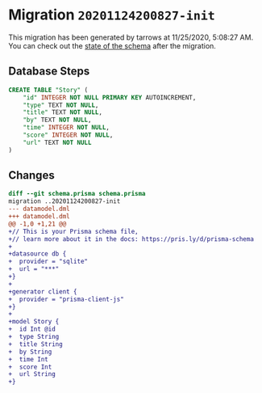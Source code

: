 # Migration `20201124200827-init`

This migration has been generated by tarrows at 11/25/2020, 5:08:27 AM.
You can check out the [state of the schema](./schema.prisma) after the migration.

## Database Steps

```sql
CREATE TABLE "Story" (
    "id" INTEGER NOT NULL PRIMARY KEY AUTOINCREMENT,
    "type" TEXT NOT NULL,
    "title" TEXT NOT NULL,
    "by" TEXT NOT NULL,
    "time" INTEGER NOT NULL,
    "score" INTEGER NOT NULL,
    "url" TEXT NOT NULL
)
```

## Changes

```diff
diff --git schema.prisma schema.prisma
migration ..20201124200827-init
--- datamodel.dml
+++ datamodel.dml
@@ -1,0 +1,21 @@
+// This is your Prisma schema file,
+// learn more about it in the docs: https://pris.ly/d/prisma-schema
+
+datasource db {
+  provider = "sqlite"
+  url = "***"
+}
+
+generator client {
+  provider = "prisma-client-js"
+}
+
+model Story {
+  id Int @id
+  type String
+  title String
+  by String
+  time Int
+  score Int
+  url String
+}
```


